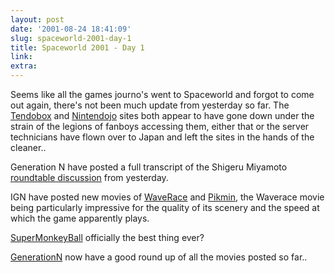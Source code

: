 ```yaml
---
layout: post
date: '2001-08-24 18:41:09'
slug: spaceworld-2001-day-1
title: Spaceworld 2001 - Day 1
link: 
extra: 
---
```


Seems like all the games journo's went to Spaceworld and forgot to come out again, there's not been much update from yesterday so far. The [Tendobox](http://www.tendobox.com) and [Nintendojo](http://www.nintendojo.com) sites both appear to have gone down under the strain of the legions of fanboys accessing them, either that or the server technicians have flown over to Japan and left the sites in the hands of the cleaner..

Generation N have posted a full transcript of the Shigeru Miyamoto [roundtable discussion](http://www.generation-n.net/news/news001771.shtml) from yesterday.

IGN have posted new movies of [WaveRace](http://cubemovies.ign.com/media/space2k1/pressmovies2/waverace.mov) and [Pikmin](http://cubemovies.ign.com/media/space2k1/pressmovies2/pikmin.mov), the Waverace movie being particularly impressive for the quality of its scenery and the speed at which the game apparently plays.

[SuperMonkeyBall](http://cube.ign.com/news/37759.html) officially the best thing ever?

[GenerationN](http://www.generation-n.net/spaceworld01/movies/index.shtml) now have a good round up of all the movies posted so far..
